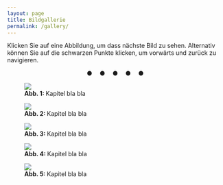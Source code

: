 ```yaml
---
layout: page
title: Bildgallerie
permalink: /gallery/
---
```


Klicken Sie auf eine Abbildung, um dass nächste Bild zu sehen. Alternativ können Sie auf die schwarzen Punkte klicken, um vorwärts und zurück zu navigieren.


<center>
<b onclick="currentDiv(1)">●&nbsp;&nbsp;&nbsp;&nbsp;</b> 
<b onclick="currentDiv(2)">●&nbsp;&nbsp;&nbsp;&nbsp;</b> 
<b onclick="currentDiv(3)">●&nbsp;&nbsp;&nbsp;&nbsp;</b> 
<b onclick="currentDiv(4)">●&nbsp;&nbsp;&nbsp;&nbsp;</b> 
<b onclick="currentDiv(5)">●</b> 
</center>
<figure class="dummieAbb" >
<img src="/dummie/images/abb-dummies.001.png" onclick="plusDivs(+1)">
<figcaption><b>Abb. 1: </b>Kapitel bla bla </figcaption>
</figure>
<figure class="dummieAbb" >
<img src="/dummie/images/abb-dummies.002.png" onclick="plusDivs(+1)">
<figcaption><b>Abb. 2: </b>Kapitel bla bla </figcaption>
</figure>
<figure class="dummieAbb" >
<img src="/dummie/images/abb-dummies.003.png" onclick="plusDivs(+1)">
<figcaption><b>Abb. 3: </b>Kapitel bla bla </figcaption>
</figure>
<figure class="dummieAbb" >
<img src="/dummie/images/abb-dummies.004.png" onclick="plusDivs(+1)">
<figcaption><b>Abb. 4: </b>Kapitel bla bla </figcaption>
</figure>
<figure class="dummieAbb" >
<img src="/dummie/images/abb-dummies.005.png" onclick="plusDivs(+1)">
<figcaption><b>Abb. 5: </b>Kapitel bla bla </figcaption>
</figure>



<script>
var slideIndex = 1;
showDivs(slideIndex);

function plusDivs(n) {
  showDivs(slideIndex += n);
}
  
function currentDiv(n) {
  showDivs(slideIndex = n);
}

function showDivs(n) {
  var i;
  var x = document.getElementsByClassName("dummieAbb");
  if (n > x.length) {slideIndex = 1} 
  if (n < 1) {slideIndex = x.length} ;
  for (i = 0; i < x.length; i++) {
    x[i].style.display = "none"; 
  }
  x[slideIndex-1].style.display = "block"; 
}
</script>


